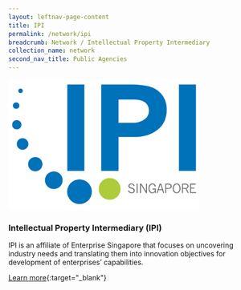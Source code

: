```yaml
---
layout: leftnav-page-content
title: IPI
permalink: /network/ipi
breadcrumb: Network / Intellectual Property Intermediary
collection_name: network
second_nav_title: Public Agencies
---
```

<div class="networklogo">
<a href="https://www.ipi-singapore.org">
<img src="/images/partners/IPI-logo.jpg" alt="1" style="width:381px;height:262px">
</a>
  </div>

<h3>Intellectual Property Intermediary (IPI)</h3>

IPI is an affiliate of Enterprise Singapore that focuses on uncovering industry needs and translating them into innovation objectives for development of enterprises’ capabilities.

[Learn more](https://www.ipi-singapore.org){:target="_blank"}
